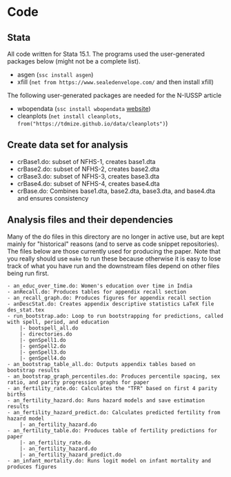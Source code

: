 # Code

## Stata

All code written for Stata 15.1.
The programs used the user-generated packages below (might not be a complete list).

- asgen (`ssc install asgen`)
- xfill (`net from https://www.sealedenvelope.com/` and then install xfill)

The following user-generated packages are needed for the N-IUSSP article

- wbopendata (`ssc install wbopendata` [website](https://datahelpdesk.worldbank.org/knowledgebase/articles/889464-wbopendata-stata-module-to-access-world-bank-data))
- cleanplots (`net install cleanplots, from("https://tdmize.github.io/data/cleanplots")`)

## Create data set for analysis

- crBase1.do: subset of NFHS-1, creates base1.dta
- crBase2.do: subset of NFHS-2, creates base2.dta
- crBase3.do: subset of NFHS-3, creates base3.dta
- crBase4.do: subset of NFHS-4, creates base4.dta
- crBase.do: Combines base1.dta, base2.dta, base3.dta, and base4.dta and ensures consistency

## Analysis files and their dependencies

Many of the do files in this directory are no longer in active use, but are kept mainly for
"historical" reasons (and to serve as code snippet repositories).
The files below are those currently used for producing the paper.
Note that you really should use `make` to run these because otherwise it is easy to lose
track of what you have run and the downstream files depend on other files being run first.

```
- an_educ_over_time.do: Women's education over time in India
- anRecall.do: Produces tables for appendix recall section
- an_recall_graph.do: Produces figures for appendix recall section
- anDescStat.do: Creates appendix descriptive statistics LaTeX file des_stat.tex
- run_bootstrap.ado: Loop to run bootstrapping for predictions, called with spell, period, and education
	|- bootspell_all.do
	|- directories.do
	|- genSpell1.do
	|- genSpell2.do
	|- genSpell3.do
	|- genSpell4.do
- an_bootstrap_table_all.do: Outputs appendix tables based on bootstrap results
- an_bootstrap_graph_percentiles.do: Produces percentile spacing, sex ratio, and parity progression graphs for paper
- an_fertility_rate.do: Calculates the "TFR" based on first 4 parity births
- an_fertility_hazard.do: Runs hazard models and save estimation results
- an_fertility_hazard_predict.do: Calculates predicted fertility from hazard model
	|- an_fertility_hazard.do
- an_fertility_table.do: Produces table of fertility predictions for paper
	|- an_fertility_rate.do
	|- an_fertility_hazard.do
	|- an_fertility_hazard_predict.do
- an_infant_mortality.do: Runs logit model on infant mortality and produces figures
```
